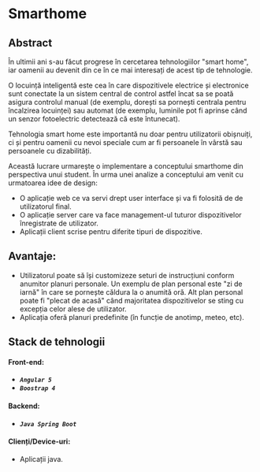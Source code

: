 # Smarthome

Abstract
---------

În ultimii ani s-au făcut progrese în cercetarea tehnologiilor "smart home", iar oamenii au devenit din ce în ce mai interesați de acest tip de tehnologie.

O locuință inteligentă este cea în care dispozitivele electrice și electronice sunt conectate la un sistem central de control astfel încat sa se poată asigura controlul manual (de exemplu, dorești sa pornești centrala pentru încalzirea locuinței) sau automat (de exemplu, luminile pot fi aprinse când un senzor fotoelectric detectează că este întunecat).

Tehnologia smart home este importantă nu doar pentru utilizatorii obișnuiți, ci și pentru oamenii cu nevoi speciale cum ar fi persoanele în vârstă sau persoanele cu dizabilități.

Această lucrare urmarește o implementare a conceptului smarthome din perspectiva unui student.
În urma unei analize a conceptului am venit cu urmatoarea idee de design:
 - O aplicație web ce va servi drept user interface și va fi folosită de de utilizatorul final.
 - O aplicație server care va face management-ul tuturor dispozitivelor înregistrate de utilizator.
 - Aplicații client scrise pentru diferite tipuri de dispozitive.

Avantaje:
--------

 - Utilizatorul poate să își customizeze seturi de instrucțiuni conform anumitor planuri personale. Un exemplu de plan personal este "zi de iarnă" în care se pornește căldura la o anumită oră. Alt plan personal poate fi "plecat de acasă" când majoritatea dispozitivelor se sting cu excepția celor alese de utilizator.
 - Aplicația oferă planuri predefinite (în funcție de anotimp, meteo, etc).

Stack de tehnologii
-------------------

#### Front-end:
 - _**`Angular 5`**_
 - _**`Boostrap 4`**_

#### Backend:
 - _**`Java Spring Boot`**_
 
#### Clienți/Device-uri:
   - Aplicații java.